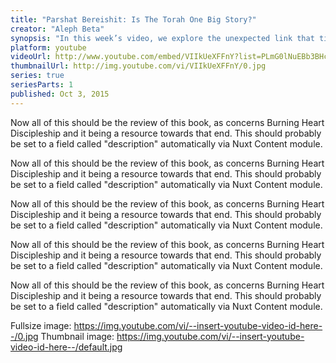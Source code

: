 ```yaml
---
title: "Parshat Bereishit: Is The Torah One Big Story?"
creator: "Aleph Beta"
synopsis: "In this week’s video, we explore the unexpected link that ties all the stories in Parshat Bereishit (Genesis 1:1-6:8) together. Have you ever considered why God chose to tell us these specific stories from the first thousand years of world history? Maybe Parshat Bereishit may actually serve as a crucial prologue to the rest of the Torah’s story. Until we truly understand the hidden meaning in that prologue, we can't begin to understand the depth of the Torah in its entirety."
platform: youtube
videoUrl: http://www.youtube.com/embed/VIIkUeXFFnY?list=PLmG0lNuEBb3BHcFiSS8mqo6n80hhMBZcn
thumbnailUrl: http://img.youtube.com/vi/VIIkUeXFFnY/0.jpg
series: true
seriesParts: 1
published: Oct 3, 2015
---
```


Now all of this should be the review of this book, as concerns Burning Heart Discipleship and it being a resource towards
that end.  This should probably be set to a field called "description" automatically via Nuxt Content module.

Now all of this should be the review of this book, as concerns Burning Heart Discipleship and it being a resource towards
that end.  This should probably be set to a field called "description" automatically via Nuxt Content module.

Now all of this should be the review of this book, as concerns Burning Heart Discipleship and it being a resource towards
that end.  This should probably be set to a field called "description" automatically via Nuxt Content module.

Now all of this should be the review of this book, as concerns Burning Heart Discipleship and it being a resource towards
that end.  This should probably be set to a field called "description" automatically via Nuxt Content module.

Now all of this should be the review of this book, as concerns Burning Heart Discipleship and it being a resource towards
that end.  This should probably be set to a field called "description" automatically via Nuxt Content module.

Fullsize image: https://img.youtube.com/vi/--insert-youtube-video-id-here--/0.jpg
Thumbnail image: https://img.youtube.com/vi/--insert-youtube-video-id-here--/default.jpg
